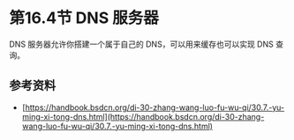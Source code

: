 # 第16.4节 DNS 服务器

DNS 服务器允许你搭建一个属于自己的 DNS，可以用来缓存也可以实现 DNS 查询。

## 参考资料

* [https://handbook.bsdcn.org/di-30-zhang-wang-luo-fu-wu-qi/30.7.-yu-ming-xi-tong-dns.html](https://handbook.bsdcn.org/di-30-zhang-wang-luo-fu-wu-qi/30.7.-yu-ming-xi-tong-dns.html)
